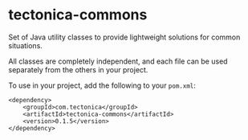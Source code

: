 tectonica-commons
=

Set of Java utility classes to provide lightweight solutions for common situations.  

All classes are completely independent, and each file can be used separately from the others in your project.

To use in your project, add the following to your `pom.xml`:

	<dependency>
		<groupId>com.tectonica</groupId>
		<artifactId>tectonica-commons</artifactId>
		<version>0.1.5</version>
	</dependency>

 